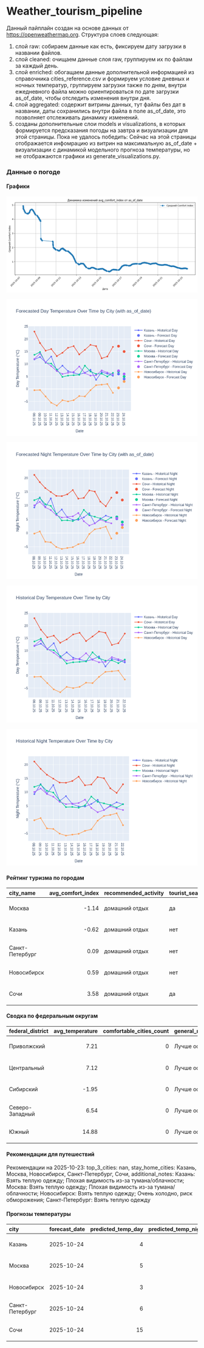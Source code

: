 # Weather_tourism_pipeline
Данный пайплайн создан на основе данных от https://openweathermap.org.
Структура слоев следующая:
  1) слой raw: 
  собираем данные как есть, фиксируем дату загрузки в названии файлов.
  2) слой cleaned:
  очищаем данные слоя raw, группируем их по файлам за каждый день.
  3) слой enriched:
  обогащаем данные дополнительной информацией из справочника cities_reference.csv и формируем условие дневных и ночных температур,
  группируем загрузки также по дням, внутри ежедневного файла можно ориентироваться по дате загрузки as_of_date, чтобы отследить изменения внутри дня.
  4) слой aggregated:
   содержит витрины данных, тут файлы без дат в названии, даты сохранились внутри файла в поле as_of_date, это позволняет отслеживать динамику изменений.
  6) созданы дополнительные слои models и visualizations, в которых формируется предсказания погоды на завтра и визуализации для этой страницы.
  Пока не удалось победить: Сейчас на этой страницы отображается инфомрацию из витрин на максимальную as_of_date + визуализации с динамикой модельного прогноза температуры, 
  но не отображаются графики из generate_visualizations.py.
<!-- WEATHER DATA START -->
### Данные о погоде

#### Графики
![Comfort Index Trend](data/visualizations/comfort_index_trend.png)

![Forecasted Day Temperature](data/visualizations/forecasted_day_temperature.png)

![Forecasted Night Temperature](data/visualizations/forecasted_night_temperature.png)

![Historical Day Temperature](data/visualizations/historical_day_temperature.png)

![Historical Night Temperature](data/visualizations/historical_night_temperature.png)

#### Рейтинг туризма по городам
| city_name       |   avg_comfort_index | recommended_activity   | tourist_season_match   | tourism_season   | tour_recommendation       | as_of_date          |
|:----------------|--------------------:|:-----------------------|:-----------------------|:-----------------|:--------------------------|:--------------------|
| Москва          |               -1.14 | домашний отдых         | да                     | Круглогодично    | домашний отдых в сезон    | 2025-10-23 21:19:00 |
| Казань          |               -0.62 | домашний отдых         | нет                    | Май-Сентябрь     | домашний отдых вне сезона | 2025-10-23 21:19:00 |
| Санкт-Петербург |                0.09 | домашний отдых         | нет                    | Май-Сентябрь     | домашний отдых вне сезона | 2025-10-23 21:19:00 |
| Новосибирск     |                0.59 | домашний отдых         | нет                    | Июнь-Август      | домашний отдых вне сезона | 2025-10-23 21:19:00 |
| Сочи            |                3.58 | домашний отдых         | да                     | Май-Октябрь      | домашний отдых в сезон    | 2025-10-23 21:19:00 |

#### Сводка по федеральным округам
| federal_district   |   avg_temperature |   comfortable_cities_count | general_recommendation   | as_of_date          |
|:-------------------|------------------:|---------------------------:|:-------------------------|:--------------------|
| Приволжский        |              7.21 |                          0 | Лучше остаться дома      | 2025-10-23 21:19:00 |
| Центральный        |              7.12 |                          0 | Лучше остаться дома      | 2025-10-23 21:19:00 |
| Сибирский          |             -1.95 |                          0 | Лучше остаться дома      | 2025-10-23 21:19:00 |
| Северо-Западный    |              6.54 |                          0 | Лучше остаться дома      | 2025-10-23 21:19:00 |
| Южный              |             14.88 |                          0 | Лучше остаться дома      | 2025-10-23 21:19:00 |

#### Рекомендации для путешествий
Рекомендации на 2025-10-23: top_3_cities: nan, stay_home_cities: Казань, Москва, Новосибирск, Санкт-Петербург, Сочи, additional_notes: Казань: Взять теплую одежду; Плохая видимость из-за тумана/облачности; Москва: Взять теплую одежду; Плохая видимость из-за тумана/облачности; Новосибирск: Взять теплую одежду; Очень холодно, риск обморожения; Санкт-Петербург: Взять теплую одежду

#### Прогнозы температуры
| city            | forecast_date   |   predicted_temp_day |   predicted_temp_night | model_type       | as_of_date          |
|:----------------|:----------------|---------------------:|-----------------------:|:-----------------|:--------------------|
| Казань          | 2025-10-24      |                    4 |                      4 | LinearRegression | 2025-10-23 21:19:48 |
| Москва          | 2025-10-24      |                    5 |                      4 | LinearRegression | 2025-10-23 21:19:48 |
| Новосибирск     | 2025-10-24      |                    3 |                      2 | LinearRegression | 2025-10-23 21:19:48 |
| Санкт-Петербург | 2025-10-24      |                    6 |                      3 | LinearRegression | 2025-10-23 21:19:48 |
| Сочи            | 2025-10-24      |                   15 |                     12 | LinearRegression | 2025-10-23 21:19:48 |


<!-- WEATHER DATA END -->
